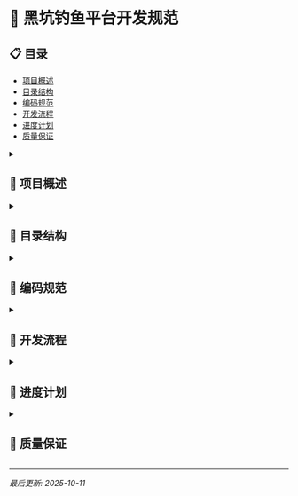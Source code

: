 # 🎯 黑坑钓鱼平台开发规范

## 📋 目录
- [项目概述](#-项目概述)
- [目录结构](#-目录结构)  
- [编码规范](#-编码规范)
- [开发流程](#-开发流程)
- [进度计划](#-进度计划)
- [质量保证](#-质量保证)

<details>
<summary><h2 id="-项目概述">📖 项目概述</h2></summary>

基于uni-app和腾讯云技术栈开发微信小程序，专注于黑坑钓鱼场景，为塘主和钓友提供信息发布、关注管理、消息推送和保证金支付功能。

### 技术架构
- **前端**: uni-app + Vue 3 + TDesign UI组件库
- **后端**: 腾讯云uniCloud云开发
- **数据库**: 腾讯云数据库
- **支付**: 微信支付
- **开发工具**: HBuilderX + Cursor
- **测试工具**: 微信开发者工具
- **部署**: 腾讯云托管
</details>

<details>
<summary><h2 id="-目录结构">📁 目录结构</h2></summary>

```
demoWx/
├── pages/                 # 页面目录
│   ├── index/            # 首页
│   ├── pond/             # 钓场相关
│   │   ├── list.vue      # 极速钓场列表
│   │   ├── detail.vue    # 钓场详情
│   │   └── publish.vue   # 塘主发布
│   ├── follow/           # 关注管理
│   │   ├── management.vue # 关注管理
│   │   └── groups极速.vue    # 分组管理
│   ├── message/          # 消息中心
│   │   ├── center.vue    # 消息列表
极速│   │   └── chat.vue      # 私信聊天
│   ├── payment/          # 支付相关
│   │   └── index.vue     # 保证金支付
│   └── profile/          # 个人中心
│       └── index.vue     # 个人主页
├── components/           # 公共组件
│   ├── common/          # 通用组件
│   └── business/        # 业务组件
├── static/              # 静态资源
│   ├── images/          # 图片资源
│   └── icons/           # 图标资源
├── uni_modules/         # uni-app模块
├── uniCloud-aliyun/     # 云开发目录
│   ├── cloudfunctions/  # 云函数
│   └── database/        # 数据库
└── utils/               # 工具函数
    ├── api.js          # API接口
    ├── auth.js         # 认证相关
    └── common.js       # 通用工具
```
</details>

<details>
<summary><h2 id="-编码规范">🎨 编码规范</h2></summary>

### 1. 文件命名
- 页面文件：小写字母，短横线分隔，如 `pond-publish.vue`
- 组件文件：PascalCase，如 `PondCard.vue`
- 工具文件：camelCase，如 `formatDate.js`

### 2. Vue组件规范
```vue
<template>
  <!-- 模板内容 -->
</template>

<script setup>
// Composition API
import { ref } from 'vue'
</script>

<style scoped>
/* 组件样式 */
</style>
```

### 3. CSS命名规范
- 使用BEM命名法：`block__element--modifier`
- 示例：`.pond-card__title--active`

### 4. JavaScript规范
- 使用ES6+语法
- 变量：camelCase
- 常量：UPPER_CASE
- 函数：camelCase

### 5. 颜色规范
- **标准背景色**：`#fbfbfb` - 基于鱼讯页面导航栏背景色
- **主色调**：`#07c160` - 绿色主题色
- **文字颜色**：`#333333` - 主要文字
- **辅助文字**：`#666666` - 次要文字
- **边框颜色**：`#e5e5e5` - 边框和分割线
- **标签栏背景**：`#F8F8F8` - 与标准背景色保持一致

### 6. 开发约定
- 状态管理：Vue reactive/ref + Pinia(复杂状态)
- API调用：统一API管理
- 错误处理：网络请求错误统一处理
</details>

<details>
<summary><h2 id="-开发流程">🔄 开发流程</h2></summary>

### 敏捷开发方法论
- **迭代周期**: 2周一个迭代（Sprint）
- **每日站会**: 15分钟进度同步
- **迭代评审**: 每迭代结束演示成果
- **迭代回顾**: 总结改进点

### 开发工具
- **项目管理**: 禅道/Jira
- **代码管理**: Git + GitHub/GitLab
- **文档协作**: Notion/语雀
- **沟通工具**: 企业微信/钉钉

### 进度跟踪机制
- **每日站会**: 9:30, 15分钟
- **迭代计划会**: 迭代开始前
- **迭代评审会**: 迭代结束时
- **迭代回顾会**: 迭代结束后
</details>

<details>
<summary><h2 id="-进度计划">📅 进度计划</h2></summary>

### 迭代1：基础框架和用户系统（2周）
- **目标**: 项目配置 + 微信登录 + 基础页面
- **资源**: 前端1人 + 后端0.5人 + 测试0.5人
- **验收**: 登录正常 + 身份识别 + 无重大bug

### 迭代2：塘主功能开发（2周）
- **目标**: 钓场发布 + 列表展示 + 详情页面
- **资源**: 前端1人 + UI 0.5人 + 后端1人
- **验收**: 发布功能完整 + 界面美观

### 迭代3：关注和消息系统（2周）
- **目标**: 关注功能 + 分组管理 + 消息推送
- **资源**: 前端1人 + 后端1人 + 测试1人
- **验收**: 关注流畅 + 分组完整 + 消息成功

### 迭代4：私信和支付功能（2周）
- **目标**: 私信聊天 + 微信支付 + 保证金管理
- **资源**: 前端1人 + 后端1人 + 支付专家0.5人
- **验收**: 私信可用 + 支付完整 + 资金安全

### 迭代5：测试和优化（2周）
- **目标**: 功能测试 + 性能优化 + Bug修复
- **资源**: 测试2人 + 开发1人 + 产品0.5人
- **验收**: 无严重bug + 性能达标 + 用户满意
</details>

<details>
<summary><h2 id="-质量保证">🎯 质量保证</h2></summary>

### 代码质量
- ESLint代码检查
- Prettier代码格式化
- Code Review流程

### 测试覆盖
- 单元测试覆盖率 > 80%
- 集成测试主要流程
- 真机测试全面覆盖

### 性能指标
- 首屏加载时间 < 2s
- 页面切换流畅
- 内存占用合理

### 安全规范
- 敏感信息加密
- 输入验证过滤
- 支付参数服务器生成
</details>

---

*最后更新: 2025-10-11*
